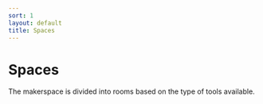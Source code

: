 ```yaml
---
sort: 1
layout: default
title: Spaces
---
```

# Spaces
The makerspace is divided into rooms based on the type of tools available.